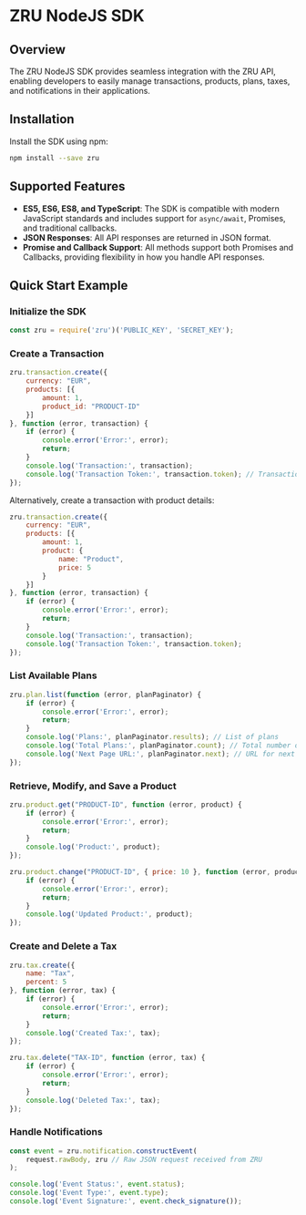 
# ZRU NodeJS SDK

## Overview

The ZRU NodeJS SDK provides seamless integration with the ZRU API, enabling developers to easily manage transactions, products, plans, taxes, and notifications in their applications.

## Installation

Install the SDK using npm:

```bash
npm install --save zru
```

## Supported Features

- **ES5, ES6, ES8, and TypeScript**: The SDK is compatible with modern JavaScript standards and includes support for `async/await`, Promises, and traditional callbacks.
- **JSON Responses**: All API responses are returned in JSON format.
- **Promise and Callback Support**: All methods support both Promises and Callbacks, providing flexibility in how you handle API responses.

## Quick Start Example

### Initialize the SDK

```javascript
const zru = require('zru')('PUBLIC_KEY', 'SECRET_KEY');
```

### Create a Transaction

```javascript
zru.transaction.create({
    currency: "EUR",
    products: [{
        amount: 1,
        product_id: "PRODUCT-ID"
    }]
}, function (error, transaction) {
    if (error) {
        console.error('Error:', error);
        return;
    }
    console.log('Transaction:', transaction);
    console.log('Transaction Token:', transaction.token); // Transaction token
});
```

Alternatively, create a transaction with product details:

```javascript
zru.transaction.create({
    currency: "EUR",
    products: [{
        amount: 1,
        product: {
            name: "Product",
            price: 5
        }
    }]
}, function (error, transaction) {
    if (error) {
        console.error('Error:', error);
        return;
    }
    console.log('Transaction:', transaction);
    console.log('Transaction Token:', transaction.token);
});
```

### List Available Plans
```javascript
zru.plan.list(function (error, planPaginator) {
    if (error) {
        console.error('Error:', error);
        return;
    }
    console.log('Plans:', planPaginator.results); // List of plans
    console.log('Total Plans:', planPaginator.count); // Total number of plans
    console.log('Next Page URL:', planPaginator.next); // URL for next page
});
```

### Retrieve, Modify, and Save a Product
```javascript
zru.product.get("PRODUCT-ID", function (error, product) {
    if (error) {
        console.error('Error:', error);
        return;
    }
    console.log('Product:', product);
});

zru.product.change("PRODUCT-ID", { price: 10 }, function (error, product) {
    if (error) {
        console.error('Error:', error);
        return;
    }
    console.log('Updated Product:', product);
});
```

### Create and Delete a Tax

```javascript
zru.tax.create({
    name: "Tax",
    percent: 5
}, function (error, tax) {
    if (error) {
        console.error('Error:', error);
        return;
    }
    console.log('Created Tax:', tax);
});

zru.tax.delete("TAX-ID", function (error, tax) {
    if (error) {
        console.error('Error:', error);
        return;
    }
    console.log('Deleted Tax:', tax);
});
```

### Handle Notifications

```javascript
const event = zru.notification.constructEvent(
    request.rawBody, zru // Raw JSON request received from ZRU
);

console.log('Event Status:', event.status);
console.log('Event Type:', event.type);
console.log('Event Signature:', event.check_signature());
```
